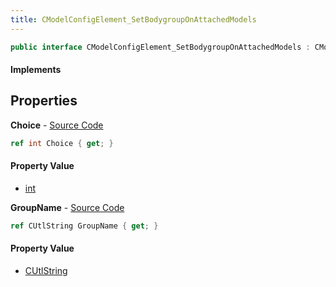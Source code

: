 ```yaml
---
title: CModelConfigElement_SetBodygroupOnAttachedModels
---
```


```csharp
public interface CModelConfigElement_SetBodygroupOnAttachedModels : CModelConfigElement, ISchemaClass<CModelConfigElement>, ISchemaClass<CModelConfigElement_SetBodygroupOnAttachedModels>, ISchemaField, ISchemaClass, INativeHandle
```

#### Implements

## Properties

**Choice** - [Source Code](https://github.com/swiftly-solution/swiftlys2/blob/master/managed/src/SwiftlyS2.Generated/Schemas/Interfaces/CModelConfigElement_SetBodygroupOnAttachedModels.cs#L18)

```csharp
ref int Choice { get; }
```

#### Property Value

- [int](https://learn.microsoft.com/dotnet/api/system.int32)

**GroupName** - [Source Code](https://github.com/swiftly-solution/swiftlys2/blob/master/managed/src/SwiftlyS2.Generated/Schemas/Interfaces/CModelConfigElement_SetBodygroupOnAttachedModels.cs#L16)

```csharp
ref CUtlString GroupName { get; }
```

#### Property Value

- [CUtlString](/docs/api/shared/natives/cutlstring)

